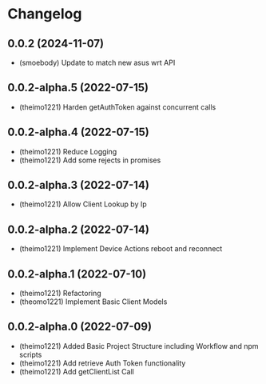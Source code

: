 # Changelog

<!--
  Placeholder for the next version (at the beginning of the line):
  ## **WORK IN PROGRESS**
-->
## 0.0.2 (2024-11-07)
* (smoebody) Update to match new asus wrt API

## 0.0.2-alpha.5 (2022-07-15)
* (theimo1221) Harden getAuthToken against concurrent calls

## 0.0.2-alpha.4 (2022-07-15)
* (theimo1221) Reduce Logging
* (theimo1221) Add some rejects in promises

## 0.0.2-alpha.3 (2022-07-14)
* (theimo1221) Allow Client Lookup by Ip

## 0.0.2-alpha.2 (2022-07-14)
* (theimo1221) Implement Device Actions reboot and reconnect

## 0.0.2-alpha.1 (2022-07-10)
* (theimo1221) Refactoring
* (theomo1221) Implement Basic Client Models

## 0.0.2-alpha.0 (2022-07-09)
* (theimo1221) Added Basic Project Structure including Workflow and npm scripts
* (theimo1221) Add retrieve Auth Token functionality
* (theimo1221) Add getClientList Call
